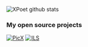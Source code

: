![XPoet github stats](https://github-readme-stats.vercel.app/api?username=XPoet&show_icons=true)

### My open source projects

[![PicX](https://github-readme-stats.vercel.app/api/pin/?username=XPoet&repo=picx)](https://github.com/XPoet/picx) [![ILS](https://github-readme-stats.vercel.app/api/pin/?username=XPoet&repo=hexo-theme-ils)](https://github.com/XPoet/hexo-theme-ils)

<!--
**XPoet/XPoet** is a ✨ _special_ ✨ repository because its `README.md` (this file) appears on your GitHub profile.

Here are some ideas to get you started:

- 🔭 I’m currently working on ...
- 🌱 I’m currently learning ...
- 👯 I’m looking to collaborate on ...
- 🤔 I’m looking for help with ...
- 💬 Ask me about ...
- 📫 How to reach me: ...
- 😄 Pronouns: ...
- ⚡ Fun fact: ...
-->
